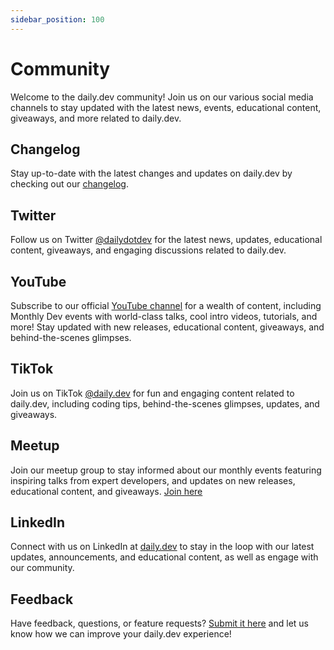 ```yaml
---
sidebar_position: 100
---
```

# Community
Welcome to the daily.dev community! Join us on our various social media channels to stay updated with the latest news, events, educational content, giveaways, and more related to daily.dev.

## Changelog
Stay up-to-date with the latest changes and updates on daily.dev by checking out our [changelog](https://changelog.daily.dev/).

## Twitter
Follow us on Twitter [@dailydotdev](https://twitter.com/dailydotdev) for the latest news, updates, educational content, giveaways, and engaging discussions related to daily.dev.

## YouTube
Subscribe to our official [YouTube channel](https://www.youtube.com/c/dailydev) for a wealth of content, including Monthly Dev events with world-class talks, cool intro videos, tutorials, and more! Stay updated with new releases, educational content, giveaways, and behind-the-scenes glimpses.

## TikTok
Join us on TikTok [@daily.dev](https://www.tiktok.com/@dailydotdev) for fun and engaging content related to daily.dev, including coding tips, behind-the-scenes glimpses, updates, and giveaways.

## Meetup
Join our meetup group to stay informed about our monthly events featuring inspiring talks from expert developers, and updates on new releases, educational content, and giveaways. [Join here](https://www.meetup.com/the-monthly-dev-world-class-talks-by-expert-developers/)

## LinkedIn
Connect with us on LinkedIn at [daily.dev](https://www.linkedin.com/company/dailydotdev) to stay in the loop with our latest updates, announcements, and educational content, as well as engage with our community.

## Feedback
Have feedback, questions, or feature requests? [Submit it here](https://daily.dev/feedback) and let us know how we can improve your daily.dev experience!
